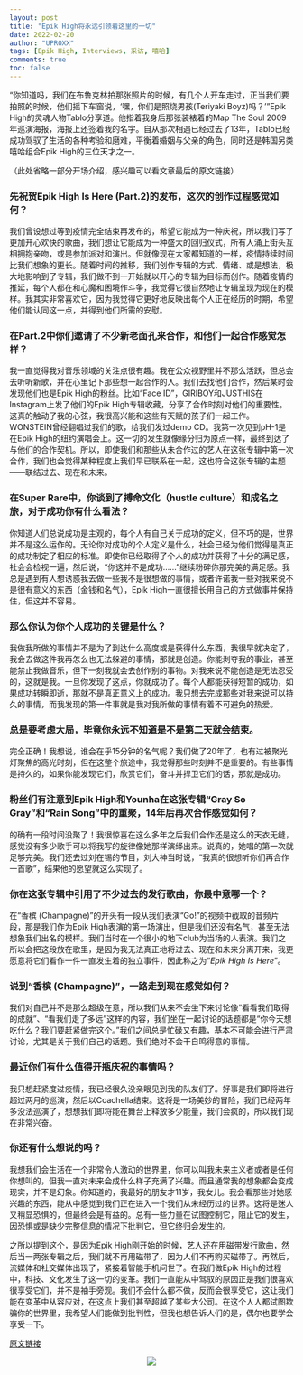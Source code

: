 ```yaml
---
layout: post
title: "Epik High将永远引领着这里的一切"
date: 2022-02-20
author: "UPROXX"
tags: [Epik High, Interviews, 采访, 嘻哈]
comments: true
toc: false
---
```


“你知道吗，我们在布鲁克林拍那张照片的时候，有几个人开车走过，正当我们要拍照的时候，他们摇下车窗说，‘嘿，你们是照烧男孩(Teriyaki Boyz)吗？’”Epik High的灵魂人物Tablo分享道。他指着我身后那张装裱着的Map The Soul 2009年巡演海报，海报上还签着我的名字。自从那次相遇已经过去了13年，Tablo已经成功驾驭了生活的各种考验和磨难，平衡着婚姻与父亲的角色，同时还是韩国另类嘻哈组合Epik High的三位天才之一。

（此处省略一部分开场介绍，感兴趣可以看文章最后的原文链接）

### 先祝贺Epik High Is Here (Part.2)的发布，这次的创作过程感觉如何？

我们曾设想过等到疫情完全结束再发布的，希望它能成为一种庆祝，所以我们写了更加开心欢快的歌曲，我们想让它能成为一种盛大的回归仪式，所有人涌上街头互相拥抱亲吻，或是参加派对和演出。但就像现在大家都知道的一样，疫情持续时间比我们想象的更长。随着时间的推移，我们创作专辑的方式、情绪、或是想法，极大地影响到了专辑，我们做不到一开始就以开心的专辑为目标而创作。随着疫情的推延，每个人都在和心魔和困境作斗争，我觉得它很自然地让专辑呈现为现在的模样。我其实非常喜欢它，因为我觉得它更好地反映出每个人正在经历的时期，希望他们能认同这一点，并得到他们所需的安慰。

### 在Part.2中你们邀请了不少新老面孔来合作，和他们一起合作感觉怎样？

我一直觉得我对音乐领域的关注点很有趣。我在公众视野里并不那么活跃，但总会去听听新歌，并在心里记下那些想一起合作的人。我们去找他们合作，然后某时会发现他们也是Epik High的粉丝。比如“Face ID”，GIRIBOY和JUSTHIS在Instagram上发了他们的Epik High专辑收藏，分享了合作时刻对他们的重要性。这真的触动了我的心弦，我很高兴能和这些有天赋的孩子们一起工作。WONSTEIN曾经翻唱过我们的歌，给我们发过demo CD。我第一次见到pH-1是在Epik High的纽约演唱会上。这一切的发生就像缘分归为原点一样，最终到达了与他们的合作契机。所以，即使我们和那些从未合作过的艺人在这张专辑中第一次合作，我们也会觉得某种程度上我们早已联系在一起，这也符合这张专辑的主题——联结过去、现在和未来。

### 在Super Rare中，你谈到了搏命文化（hustle culture）和成名之旅，对于成功你有什么看法？

你知道人们总说成功是主观的，每个人有自己关于成功的定义，但不巧的是，世界并不是这么运作的。无论你对成功的个人定义是什么，社会已经为他们觉得是真正的成功制定了相应的标准。即使你已经取得了个人的成功并获得了十分的满足感，社会会检视一遍，然后说，“你这并不是成功……”继续粉碎你那完美的满足感。我总是遇到有人想诱惑我去做一些我不是很想做的事情，或者许诺我一些对我来说不是很有意义的东西（金钱和名气），Epik High一直很擅长用自己的方式做事并保持住，但这并不容易。

### 那么你认为你个人成功的关键是什么？

我做我所做的事情并不是为了到达什么高度或是获得什么东西，我很早就决定了，我会去做这件我再怎么也无法躲避的事情，那就是创造。你能剥夺我的事业，甚至能禁止我做音乐，但下一刻我就会去创作别的事物。对我来说不能创造是无法忍受的，这就是我。一旦你发现了这点，你就成功了。每个人都能获得短暂的成功，如果成功转瞬即逝，那就不是真正意义上的成功。我只想去完成那些对我来说可以持久的事情，而我发现的第一件事就是我对我所做的事情有着不可避免的热爱。

### 总是要考虑大局，毕竟你永远不知道是不是第二天就会结束。

完全正确！我想说，谁会在乎15分钟的名气呢？我们做了20年了，也有过被聚光灯聚焦的高光时刻，但在这整个旅途中，我觉得那些时刻并不是重要的。有些事情是持久的，如果你能发现它们，欣赏它们，奋斗并捍卫它们的话，那就是成功。

### 粉丝们有注意到Epik High和Younha在这张专辑“Gray So Gray”和“Rain Song”中的重聚，14年后再次合作感觉如何？

的确有一段时间没聚了！我很惊喜在这么多年之后我们合作还是这么的天衣无缝，感觉没有多少歌手可以将我写的旋律像她那样演绎出来。说真的，她唱的第一次就足够完美。我们还去过刘在锡的节目，刘大神当时说，“我真的很想听你们再合作一首歌”，结果他的愿望就这么实现了。

### 你在这张专辑中引用了不少过去的发行歌曲，你最中意哪一个？

在“香槟 (Champagne)”的开头有一段从我们表演“Go!”的视频中截取的音频片段，那是我们作为Epik High表演的第一场演出，但是我们还没有名气，甚至无法想象我们出名的模样。我们当时在一个很小的地下club为当场的人表演。我们之所以会把这段放在歌里，是因为我无法真正地将过去、现在和未来分离开来，我更愿意将它们看作一件一直发生着的独立事件，因此称之为“*Epik High Is Here*”。

### 说到“香槟 (Champagne)”，一路走到现在感觉如何？

我们对自己并不是那么超级在意，所以我们从来不会坐下来讨论像“看看我们取得的成就”、“看我们走了多远”这样的内容，我们坐在一起讨论的话题都是“你今天想吃什么？我们要赶紧做完这个。”我们之间总是忙碌又有趣，基本不可能会进行严肃讨论，尤其是关于我们自己的话题。我们绝对不会干自鸣得意的事情。

### 最近你们有什么值得开瓶庆祝的事情吗？

我只想赶紧度过疫情，我已经很久没亲眼见到我的队友们了。好事是我们即将进行超过两月的巡演，然后以Coachella结束。这将是一场美妙的冒险，我们已经两年多没法巡演了，想想我们即将能在舞台上释放多少能量，我们会疯的，所以我们现在非常兴奋。

### 你还有什么想说的吗？

我想我们会生活在一个非常令人激动的世界里，你可以叫我未来主义者或者是任何你想叫的，但我一直对未来会成什么样子充满了兴趣。而且通常我的想象都会变成现实，并不是幻象。你知道的，我最好的朋友才11岁，我女儿。我会看那些对她感兴趣的东西，能从中感觉到我们正在进入一个我们从未经历过的世界。这将是迷人又稍显恐惧的，但最终会是有益的。总有一些力量在试图控制它，阻止它的发生，因恐惧或是缺少完整信息的情况下批判它，但它终归会发生的。

之所以提到这个，是因为Epik High刚开始的时候，艺人还在用磁带发行歌曲，然后当一两张专辑之后，我们就不再用磁带了，因为人们不再购买磁带了。再然后，流媒体和社交媒体出现了，紧接着智能手机问世了。在我们做Epik High的过程中，科技、文化发生了这一切的变革。我们一直能从中驾驭的原因正是我们很喜欢很享受它们，并不是袖手旁观。我们不会什么都不做，反而会很享受它，这让我们能在变革中从容应对，在这点上我们甚至超越了某些大公司。在这个人人都试图欺骗你的世界里，我希望人们能做到批判性，但我也想告诉人们的是，偶尔也要学会享受一下。

[原文链接](https://uproxx.com/music/epik-high-interview-epik-high-is-here/) 

<center>
  <img src="https://tva1.sinaimg.cn/large/e6c9d24egy1gzk3o6h4u0j20xc0m8n08.jpg"> 
</center>
